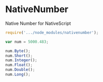 # NativeNumber
Native Number for NativeScript 


```javascript
require('.../node_modules/nativenumber');

var num = 5000.483;

num.Byte();
num.Short();
num.Integer();
num.Float();
num.Double();
num.Long();

```
